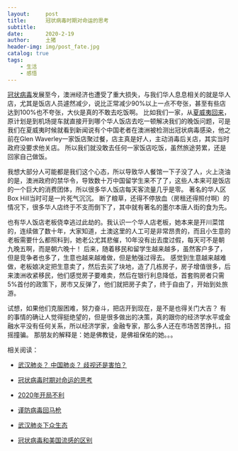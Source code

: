 ```yaml
---
layout:     post
title:      冠状病毒时期对命运的思考
subtitle:   
date:       2020-2-19
author:     土猪
header-img: img/post_fate.jpg
catalog: true
tags:
    - 生活
    - 感悟
---
```


[冠状病毒](http://livinginau.life/2020/02/03/%E6%AD%A6%E6%B1%89%E8%82%BA%E7%82%8E%E4%B8%8B%E4%BC%97%E7%94%9F%E6%80%81/)发展至今，澳洲经济也遭受了重大损失，与我们华人息息相关的就是华人店，尤其是饭店人员遽然减少，说比正常减少90%以上一点不夸张，甚至有些店达到100%也不夸张，大伙是真的不敢去吃饭啊。 比如我们一家，从[夏威夷回来](http://livinginau.life/2020/01/31/%E7%BE%8E%E5%9B%BD%E5%A4%8F%E5%A8%81%E5%A4%B7%E6%B8%B8%E8%AE%B0/)，原计划是到机场提车就直接开到哪个华人饭店去吃一顿解决我们的晚饭问题，可是我们在夏威夷时候就看到新闻说有个中国老者在澳洲被检测出冠状病毒感染，他之前在Glen Waverley一家饭店聚过餐，店主真是好人，主动消毒后关店，其实当时政府没要求他关店。 所以我们就没敢去任何一家饭店吃饭，虽然旅途劳累，还是回家自己做饭。



我想大部分人可能都是我们这个心态，所以导致华人餐馆一下子没了人，火上浇油的是，澳洲政府的禁华令，导致数十万中国留学生来不了了，这些人本来可是饭店的一个巨大的消费团体，所以很多华人饭店每天客流量几乎是零。 著名的华人区Box Hill当时可是一片死气沉沉。 断了粮草，还得不停放血（房租还得照付啊）的情况下，很多华人店终于不支而倒下了，其中就有著名的墨尔本唐人街的食为先。 




也有华人饭店老板侥幸逃过此劫的。我认识一个华人店老板，她本来是开川菜馆的，连续做了数十年，大家知道，土澳这里的人工可是非常昂贵的，而且小生意的老板需要什么都照料到，她老公尤其悲催，10年没有出去度过假，每天可不是朝九晚五啊，而是朝六晚十！ 后来，随着移民和留学生越来越多，虽然客户多了，但是竞争者也多了，生意也越来越难做，但是勉强过得去。 感觉到生意越来越难做，老板娘决定把生意卖了，然后去买了块地，造了几栋房子，房子增值很多，后来澳洲收紧移民，他们感觉房子要难卖，然后在银行利息降低，首套购房者只需5%首付的政策下，房市又反弹了，他们就把房子卖了，终于自由了，开始到处旅游。 



试想，如果他们克服困难，努力奋斗，把店开到现在，是不是也得关门大吉？ 有的事情的确让人觉得挺绝望的，但是很多做出的决策，真的跟你的经济学水平或金融水平没有任何关系，所以经济学家，金融专家，那么多人还在市场苦苦挣扎，招摇撞骗。 那朋友的解释是：她是佛教徒，是佛祖保佑的她。。。  



相关阅读：


- [武汉肺炎？ 中国肺炎？ 歧视还是害怕？](http://livinginau.life/2020/02/10/%E6%AD%A6%E6%B1%89%E8%82%BA%E7%82%8E_%E4%B8%AD%E5%9B%BD%E8%82%BA%E7%82%8E_%E6%AD%A7%E8%A7%86%E8%BF%98%E6%98%AF%E5%AE%B3%E6%80%95/)

- [冠状病毒时期对命运的思考](http://livinginau.life/2020/02/19/%E5%86%A0%E7%8A%B6%E7%97%85%E6%AF%92%E6%97%B6%E6%9C%9F%E5%AF%B9%E5%91%BD%E8%BF%90%E7%9A%84%E6%80%9D%E8%80%83/)

- [2020年开局不利](http://livinginau.life/2020/02/06/2020%E5%BC%80%E5%B1%80%E4%B8%8D%E5%88%A9/)

- [谨防病毒回马枪](http://livinginau.life/2020/02/23/%E8%B0%A8%E9%98%B2%E7%97%85%E6%AF%92%E5%9B%9E%E9%A9%AC%E6%9E%AA/)

- [武汉肺炎下众生态](http://livinginau.life/2020/02/03/%E6%AD%A6%E6%B1%89%E8%82%BA%E7%82%8E%E4%B8%8B%E4%BC%97%E7%94%9F%E6%80%81/)

- [冠状病毒和美国流感的区别](http://livinginau.life/2020/02/11/%E7%BE%8E%E5%9B%BD%E6%B5%81%E6%84%9F%E5%92%8C%E5%86%A0%E7%8A%B6%E7%97%85%E6%AF%92%E5%8C%BA%E5%88%AB/)
